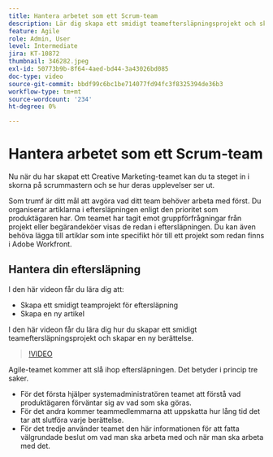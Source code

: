 ```yaml
---
title: Hantera arbetet som ett Scrum-team
description: Lär dig skapa ett smidigt teameftersläpningsprojekt och skapa en ny berättelse.
feature: Agile
role: Admin, User
level: Intermediate
jira: KT-10872
thumbnail: 346282.jpeg
exl-id: 50773b9b-8f64-4aed-bd44-3a43026bd085
doc-type: video
source-git-commit: bbdf99c6bc1be714077fd94fc3f8325394de36b3
workflow-type: tm+mt
source-wordcount: '234'
ht-degree: 0%

---
```


# Hantera arbetet som ett Scrum-team

Nu när du har skapat ett Creative Marketing-teamet kan du ta steget in i skorna på scrummastern och se hur deras upplevelser ser ut.

Som trumf är ditt mål att avgöra vad ditt team behöver arbeta med först. Du organiserar artiklarna i eftersläpningen enligt den prioritet som produktägaren har. Om teamet har tagit emot gruppförfrågningar från projekt eller begärandeköer visas de redan i eftersläpningen. Du kan även behöva lägga till artiklar som inte specifikt hör till ett projekt som redan finns i Adobe Workfront.

## Hantera din eftersläpning

I den här videon får du lära dig att:

- Skapa ett smidigt teamprojekt för eftersläpning
- Skapa en ny artikel

I den här videon får du lära dig hur du skapar ett smidigt teameftersläpningsprojekt och skapar en ny berättelse.

>[!VIDEO](https://video.tv.adobe.com/v/346282/?quality=12&learn=on&enablevpops=1)

Agile-teamet kommer att slå ihop eftersläpningen. Det betyder i princip tre saker.

- För det första hjälper systemadministratören teamet att förstå vad produktägaren förväntar sig av vad som ska göras.
- För det andra kommer teammedlemmarna att uppskatta hur lång tid det tar att slutföra varje berättelse.
- För det tredje använder teamet den här informationen för att fatta välgrundade beslut om vad man ska arbeta med och när man ska arbeta med det.

